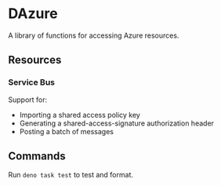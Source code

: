 # DAzure

A library of functions for accessing Azure resources.

## Resources

### Service Bus

Support for:

- Importing a shared access policy key
- Generating a shared-access-signature authorization header
- Posting a batch of messages

## Commands

Run `deno task test` to test and format.
